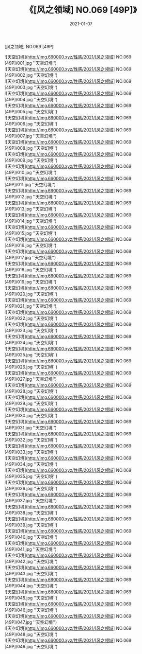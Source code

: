 ﻿---
layout: post
title:  《[风之领域] NO.069 [49P]》
date:   2021-01-07
img: http://img.660000.xyz/性感/2021/[风之领域] NO.069 [49P]/000.jpg
categories: [美女, 性感, 泳衣]
---

[风之领域] NO.069 [49P]



![天空幻境](http://img.660000.xyz/性感/2021/[风之领域] NO.069 [49P]/001.jpg ''天空幻境'') <br>
![天空幻境](http://img.660000.xyz/性感/2021/[风之领域] NO.069 [49P]/002.jpg ''天空幻境'') <br>
![天空幻境](http://img.660000.xyz/性感/2021/[风之领域] NO.069 [49P]/003.jpg ''天空幻境'') <br>
![天空幻境](http://img.660000.xyz/性感/2021/[风之领域] NO.069 [49P]/004.jpg ''天空幻境'') <br>
![天空幻境](http://img.660000.xyz/性感/2021/[风之领域] NO.069 [49P]/005.jpg ''天空幻境'') <br>
![天空幻境](http://img.660000.xyz/性感/2021/[风之领域] NO.069 [49P]/006.jpg ''天空幻境'') <br>
![天空幻境](http://img.660000.xyz/性感/2021/[风之领域] NO.069 [49P]/007.jpg ''天空幻境'') <br>
![天空幻境](http://img.660000.xyz/性感/2021/[风之领域] NO.069 [49P]/008.jpg ''天空幻境'') <br>
![天空幻境](http://img.660000.xyz/性感/2021/[风之领域] NO.069 [49P]/009.jpg ''天空幻境'') <br>
![天空幻境](http://img.660000.xyz/性感/2021/[风之领域] NO.069 [49P]/010.jpg ''天空幻境'') <br>
![天空幻境](http://img.660000.xyz/性感/2021/[风之领域] NO.069 [49P]/011.jpg ''天空幻境'') <br>
![天空幻境](http://img.660000.xyz/性感/2021/[风之领域] NO.069 [49P]/012.jpg ''天空幻境'') <br>
![天空幻境](http://img.660000.xyz/性感/2021/[风之领域] NO.069 [49P]/013.jpg ''天空幻境'') <br>
![天空幻境](http://img.660000.xyz/性感/2021/[风之领域] NO.069 [49P]/014.jpg ''天空幻境'') <br>
![天空幻境](http://img.660000.xyz/性感/2021/[风之领域] NO.069 [49P]/015.jpg ''天空幻境'') <br>
![天空幻境](http://img.660000.xyz/性感/2021/[风之领域] NO.069 [49P]/016.jpg ''天空幻境'') <br>
![天空幻境](http://img.660000.xyz/性感/2021/[风之领域] NO.069 [49P]/017.jpg ''天空幻境'') <br>
![天空幻境](http://img.660000.xyz/性感/2021/[风之领域] NO.069 [49P]/018.jpg ''天空幻境'') <br>
![天空幻境](http://img.660000.xyz/性感/2021/[风之领域] NO.069 [49P]/019.jpg ''天空幻境'') <br>
![天空幻境](http://img.660000.xyz/性感/2021/[风之领域] NO.069 [49P]/020.jpg ''天空幻境'') <br>
![天空幻境](http://img.660000.xyz/性感/2021/[风之领域] NO.069 [49P]/021.jpg ''天空幻境'') <br>
![天空幻境](http://img.660000.xyz/性感/2021/[风之领域] NO.069 [49P]/022.jpg ''天空幻境'') <br>
![天空幻境](http://img.660000.xyz/性感/2021/[风之领域] NO.069 [49P]/023.jpg ''天空幻境'') <br>
![天空幻境](http://img.660000.xyz/性感/2021/[风之领域] NO.069 [49P]/024.jpg ''天空幻境'') <br>
![天空幻境](http://img.660000.xyz/性感/2021/[风之领域] NO.069 [49P]/025.jpg ''天空幻境'') <br>
![天空幻境](http://img.660000.xyz/性感/2021/[风之领域] NO.069 [49P]/026.jpg ''天空幻境'') <br>
![天空幻境](http://img.660000.xyz/性感/2021/[风之领域] NO.069 [49P]/027.jpg ''天空幻境'') <br>
![天空幻境](http://img.660000.xyz/性感/2021/[风之领域] NO.069 [49P]/028.jpg ''天空幻境'') <br>
![天空幻境](http://img.660000.xyz/性感/2021/[风之领域] NO.069 [49P]/029.jpg ''天空幻境'') <br>
![天空幻境](http://img.660000.xyz/性感/2021/[风之领域] NO.069 [49P]/030.jpg ''天空幻境'') <br>
![天空幻境](http://img.660000.xyz/性感/2021/[风之领域] NO.069 [49P]/031.jpg ''天空幻境'') <br>
![天空幻境](http://img.660000.xyz/性感/2021/[风之领域] NO.069 [49P]/032.jpg ''天空幻境'') <br>
![天空幻境](http://img.660000.xyz/性感/2021/[风之领域] NO.069 [49P]/033.jpg ''天空幻境'') <br>
![天空幻境](http://img.660000.xyz/性感/2021/[风之领域] NO.069 [49P]/034.jpg ''天空幻境'') <br>
![天空幻境](http://img.660000.xyz/性感/2021/[风之领域] NO.069 [49P]/035.jpg ''天空幻境'') <br>
![天空幻境](http://img.660000.xyz/性感/2021/[风之领域] NO.069 [49P]/036.jpg ''天空幻境'') <br>
![天空幻境](http://img.660000.xyz/性感/2021/[风之领域] NO.069 [49P]/037.jpg ''天空幻境'') <br>
![天空幻境](http://img.660000.xyz/性感/2021/[风之领域] NO.069 [49P]/038.jpg ''天空幻境'') <br>
![天空幻境](http://img.660000.xyz/性感/2021/[风之领域] NO.069 [49P]/039.jpg ''天空幻境'') <br>
![天空幻境](http://img.660000.xyz/性感/2021/[风之领域] NO.069 [49P]/040.jpg ''天空幻境'') <br>
![天空幻境](http://img.660000.xyz/性感/2021/[风之领域] NO.069 [49P]/041.jpg ''天空幻境'') <br>
![天空幻境](http://img.660000.xyz/性感/2021/[风之领域] NO.069 [49P]/042.jpg ''天空幻境'') <br>
![天空幻境](http://img.660000.xyz/性感/2021/[风之领域] NO.069 [49P]/043.jpg ''天空幻境'') <br>
![天空幻境](http://img.660000.xyz/性感/2021/[风之领域] NO.069 [49P]/044.jpg ''天空幻境'') <br>
![天空幻境](http://img.660000.xyz/性感/2021/[风之领域] NO.069 [49P]/045.jpg ''天空幻境'') <br>
![天空幻境](http://img.660000.xyz/性感/2021/[风之领域] NO.069 [49P]/046.jpg ''天空幻境'') <br>
![天空幻境](http://img.660000.xyz/性感/2021/[风之领域] NO.069 [49P]/047.jpg ''天空幻境'') <br>
![天空幻境](http://img.660000.xyz/性感/2021/[风之领域] NO.069 [49P]/048.jpg ''天空幻境'') <br>
![天空幻境](http://img.660000.xyz/性感/2021/[风之领域] NO.069 [49P]/049.jpg ''天空幻境'') <br>